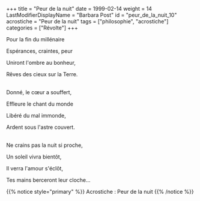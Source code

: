 +++
title = "Peur de la nuit"
date = 1999-02-14
weight = 14
LastModifierDisplayName = "Barbara Post"
id = "peur_de_la_nuit_10"
acrostiche = "Peur de la nuit"
tags = ["philosophie", "acrostiche"]
categories = ["Révolte"]
+++

Pour la fin du millénaire

Espérances, craintes, peur

Uniront l'ombre au bonheur,

Rêves des cieux sur la Terre.

 \
Donné, le cœur a souffert,

Effleure le chant du monde

Libéré du mal immonde,

Ardent sous l'astre couvert.

 \
Ne crains pas la nuit si proche,

Un soleil vivra bientôt,

Il verra l'amour s'éclôt,

Tes mains berceront leur cloche...

{{% notice style="primary" %}}
Acrostiche : Peur de la nuit
{{% /notice %}}
